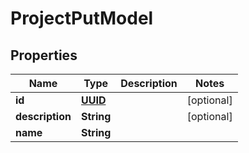# ProjectPutModel

## Properties
Name | Type | Description | Notes
------------ | ------------- | ------------- | -------------
**id** | [**UUID**](UUID.md) |  |  [optional]
**description** | **String** |  |  [optional]
**name** | **String** |  | 
